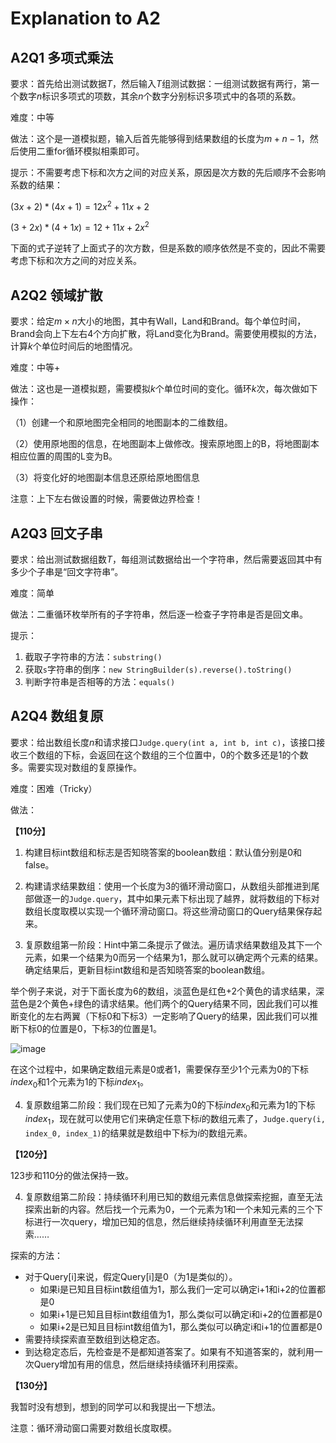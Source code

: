 # Explanation to A2

## A2Q1 多项式乘法

要求：首先给出测试数据$T$，然后输入$T$组测试数据：一组测试数据有两行，第一个数字$n$标识多项式的项数，其余$n$个数字分别标识多项式中的各项的系数。

难度：中等

做法：这个是一道模拟题，输入后首先能够得到结果数组的长度为$m + n - 1$，然后使用二重for循环模拟相乘即可。

提示：不需要考虑下标和次方之间的对应关系，原因是次方数的先后顺序不会影响系数的结果：

$(3x+2)*(4x+1) = 12x^2+11x+2$

$(3+2x)*(4+1x) = 12 + 11x + 2x^2$

下面的式子逆转了上面式子的次方数，但是系数的顺序依然是不变的，因此不需要考虑下标和次方之间的对应关系。

## A2Q2 领域扩散

要求：给定$m×n$大小的地图，其中有Wall，Land和Brand。每个单位时间，Brand会向上下左右4个方向扩散，将Land变化为Brand。需要使用模拟的方法，计算$k$个单位时间后的地图情况。

难度：中等+

做法：这也是一道模拟题，需要模拟$k$个单位时间的变化。循环$k$次，每次做如下操作：

（1）创建一个和原地图完全相同的地图副本的二维数组。

（2）使用原地图的信息，在地图副本上做修改。搜索原地图上的B，将地图副本相应位置的周围的L变为B。

（3）将变化好的地图副本信息还原给原地图信息

注意：上下左右做设置的时候，需要做边界检查！

## A2Q3 回文子串

要求：给出测试数据组数$T$，每组测试数据给出一个字符串，然后需要返回其中有多少个子串是“回文字符串”。

难度：简单

做法：二重循环枚举所有的子字符串，然后逐一检查子字符串是否是回文串。

提示：
1. 截取子字符串的方法：`substring()`
2. 获取`s`字符串的倒序：`new StringBuilder(s).reverse().toString()`
3. 判断字符串是否相等的方法：`equals()`

## A2Q4 数组复原

要求：给出数组长度$n$和请求接口`Judge.query(int a, int b, int c)`，该接口接收三个数组的下标，会返回在这个数组的三个位置中，0的个数多还是1的个数多。需要实现对数组的复原操作。

难度：困难（Tricky）

做法：

**【110分】**

1. 构建目标int数组和标志是否知晓答案的boolean数组：默认值分别是0和false。

2. 构建请求结果数组：使用一个长度为3的循环滑动窗口，从数组头部推进到尾部做逐一的`Judge.query`，其中如果元素下标出现了越界，就将数组的下标对数组长度取模以实现一个循环滑动窗口。将这些滑动窗口的Query结果保存起来。

3. 复原数组第一阶段：Hint中第二条提示了做法。遍历请求结果数组及其下一个元素，如果一个结果为0而另一个结果为1，那么就可以确定两个元素的结果。确定结果后，更新目标int数组和是否知晓答案的boolean数组。

举个例子来说，对于下面长度为6的数组，淡蓝色是红色+2个黄色的请求结果，深蓝色是2个黄色+绿色的请求结果。他们两个的Query结果不同，因此我们可以推断变化的左右两翼（下标0和下标3）一定影响了Query的结果，因此我们可以推断下标0的位置是0，下标3的位置是1。

![image](https://user-images.githubusercontent.com/64548919/226078222-4555420b-ee54-4dad-bea4-0a6061b16c8b.png)

在这个过程中，如果确定数组元素是0或者1，需要保存至少1个元素为0的下标$index_0$和1个元素为1的下标$index_1$。

4. 复原数组第二阶段：我们现在已知了元素为0的下标$index_0$和元素为1的下标$index_1$，现在就可以使用它们来确定任意下标$i$的数组元素了，`Judge.query(i, index_0, index_1)`的结果就是数组中下标为$i$的数组元素。

**【120分】**

123步和110分的做法保持一致。

4. 复原数组第二阶段：持续循环利用已知的数组元素信息做探索挖掘，直至无法探索出新的内容。然后找一个元素为0，一个元素为1和一个未知元素的三个下标进行一次query，增加已知的信息，然后继续持续循环利用直至无法探索……

探索的方法：
- 对于Query[i]来说，假定Query[i]是0（为1是类似的）。
  - 如果i是已知且目标int数组值为1，那么我们一定可以确定i+1和i+2的位置都是0
  - 如果i+1是已知且目标int数组值为1，那么类似可以确定i和i+2的位置都是0
  - 如果i+2是已知且目标int数组值为1，那么类似可以确定i和i+1的位置都是0
- 需要持续探索直至数组到达稳定态。
- 到达稳定态后，先检查是不是都知道答案了。如果有不知道答案的，就利用一次Query增加有用的信息，然后继续持续循环利用探索。


**【130分】**

我暂时没有想到，想到的同学可以和我提出一下想法。

注意：循环滑动窗口需要对数组长度取模。